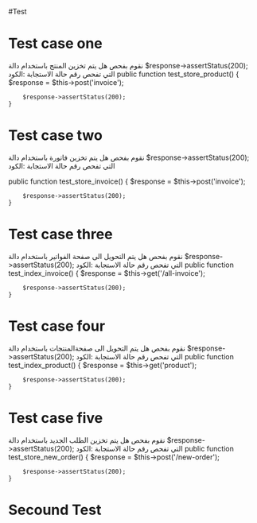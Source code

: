 #Test
# Test case one
نقوم بفحص هل يتم تخزين المنتج 
باستخدام دالة 
$response->assertStatus(200);
التي تفحص رقم حالة الاستجابة
:الكود
   public function test_store_product()
    {
        $response = $this->post('invoice');

        $response->assertStatus(200);
    }


# Test case two

نقوم بفحص هل يتم تخزين فاتورة
باستخدام دالة 
$response->assertStatus(200);
التي تفحص رقم حالة الاستجابة
:الكود

   public function test_store_invoice()
    {
        $response = $this->post('invoice');

        $response->assertStatus(200);
    }
# Test case three
نقوم بفحص هل يتم التحويل الى صفحة الفواتير
باستخدام دالة 
$response->assertStatus(200);
التي تفحص رقم حالة الاستجابة
:الكود
  public function test_index_invoice()
    {
        $response = $this->get('/all-invoice');

        $response->assertStatus(200);
    }
# Test case four
نقوم بفحص هل يتم التحويل الى صفحةالمنتجات
باستخدام دالة 
$response->assertStatus(200);
التي تفحص رقم حالة الاستجابة
:الكود
public function test_index_product()
    {
        $response = $this->get('product');

        $response->assertStatus(200);
    }
# Test case five
نقوم بفحص هل يتم تخزين الطلب الجديد
باستخدام دالة 
$response->assertStatus(200);
التي تفحص رقم حالة الاستجابة
:الكود
 public function test_store_new_order()
    {
        $response = $this->post('/new-order');

        $response->assertStatus(200);
    }
# Secound Test



 



  

    
    
   
